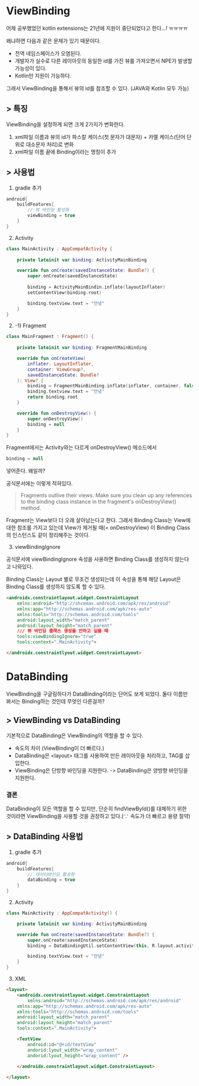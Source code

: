 # ViewBinding
어제 공부했었던 kotlin extensions는 21년에 지원이 중단되었다고 한다...! ㅠㅠㅠㅠ
<p>왜냐하면 다음과 같은 문제가 있기 때문이다.

* 전역 네임스페이스가 오염된다.
* 개발자가 실수로 다른 레이아웃의 동일한 id를 가진 뷰를 가져오면서 NPE가 발생할 가능성이 있다.
* Kotlin만 지원이 가능하다.
<p> 그래서 ViewBinding을 통해서 뷰의 id를 참조할 수 있다. (JAVA와 Kotlin 모두 가능)

## > 특징
ViewBinding을 설정하게 되면 크게 2가지가 변화한다.<br/>

1. xml파일 이름과 뷰의 id가 파스칼 케이스(첫 문자가 대문자) + 카멜 케이스(단어 단위로 대소문자 처리)로 변화
2. xml파일 이름 끝에 Binding이라는 명칭이 추가

## > 사용법
1. gradle 추가
```groovy
android{
    buildFeatures{
        // 뷰 바인딩 활성화
        viewBinding = true
    }
}
```
2. Activity
```kotlin
class MainActivity : AppCompatActivity {
    
    private lateinit var binding: ActivityMainBinding

    override fun onCreate(savedInstanceState: Bundle?) {
        super.onCreate(savedInstanceState)
        
        binding = ActivityMainBindin.inflate(layoutInflater)
        setContentView(binding.root)

        binding.textview.text = "안녕"
    }
}
```
2. -1) Fragment
```kotlin
class MainFragment : Fragment() {
    
    private lateinit var binding: FragmentMainBinding

    override fun onCreateView(
        inflater: LayoutInflater,
        container: ViewGroup?,
        savedInstanceState: Bundle?
    ): View? {
        binding = FragmentMainBinding.inflate(inflater, container, false)
        binding.textview.text = "안녕"
        return binding.root
    }

    override fun onDestroyView() {
        super.onDestroyView()
        binding = null
    }
}
``` 
Fragment에서는 Activity와는 다르게 onDestroyView() 메소드에서 
```kotlin
binding = null
```
넣어준다. 왜일까?
<p> 공식문서에는 이렇게 적혀있다.

> Fragments outlive their views. Make sure you clean up any references to the binding class instance in the fragment's onDestroyView() method.

Fragment는 View보다 더 오래 살아남는다고 한다. 그래서 Binding Class는 View에 대한 참조를 가지고 있는데 View가 제거될 때(= onDestroyView) 이 Binding Class의 인스턴스도 같이 정리해주는 것이다.

3. viewBindingIgnore

공식문서에 viewBindingIgnore 속성을 사용하면 Binding Class를 생성하지 않는다고 나와있다.
<p>Binding Class는 Layout 별로 무조건 생성되는데 이 속성을 통해 해당 Layout은 Binding Class를 생성하지 않도록 할 수 있다.

```html
<androidx.constraintlayout.widget.ConstraintLayout
    xmlns:android="http://shcemas.android.com/apk/res/android"
    xmlns:app="http://schemas.android.com/apk/res-auto"
    xmlns:tools="http://schemas.android.com/tools"
    android:layout_width="match_parent"
    android:layout_height="match_parent"
    /// 뷰 바인딩 클래스 생성을 안하고 싶을 때
    tools:viewBindingIgnore="true"
    tools:context=".MainActivity">

</androidx.constraintlyout.widget.ConstraintLayout>
```

# DataBinding
ViewBinding을 구글링하다가 DataBinding이라는 단어도 보게 되었다. 둘다 이름만 봐서는 Binding하는 것인데 무엇인 다른걸까?
## > ViewBinding vs DataBinding

기본적으로 DataBinding은 ViewBinding의 역할을 할 수 있다.
* 속도의 차이 (ViewBinding이 더 빠르다.)
* DataBinding은 \<layout> 태그를 사용하여 만든 레이아웃을 처리하고, TAG를 삽입한다.
* ViewBinding은 단방향 바인딩을 지원한다. -> DataBinding은 양방향 바인딩을 지원한다.

### 결론
DataBinding이 모든 역할을 할 수 있지만, 단순히 findViewById()를 대체하기 위한 것이라면 ViewBinding을 사용할 것을 권장하고 있다.(∵ 속도가 더 빠르고 용량 절약)

## > DataBinding 사용법
1. gradle 추가
```groovy
android{
    buildFeatures{
        // 데이터바인딩 활성화
        dataBinding = true
    }
}
```
2. Activity
```kotlin
class MainActivity : AppCompatActivity() {

    private lateinit var binding: ActivityMainBinding

    override fun onCreate(savedInstanceState: Bundle?) {
        super.onCreate(savedInstanceState)
        binding = DataBindingUtil.setContentView(this, R.layout.activity_main)

        binding.textView.text = "안녕"
    }
}
```

3. XML
```html
<layout>
    <androidx.constraintlayout.widget.ConstraintLayout
        xmlns:android="http://schemas.android.com/apk/res/android"
    xmlns:app="http://schemas.android.com/apk/res-auto"
    xmlns:tools="http://schemas.android.com/tools"
    android:layout_width="match_parent"
    android:layout_height="match_parent"
    tools:context=".MainActivity">

    <TextView
        android:id="@+id/textView"
        andorid:lyout_width="wrap_content"
        andorid:lyout_height="wrap_content" />
        
    </androidx.constraintlayout.widget.ConstraintLayout>

</layout>
```